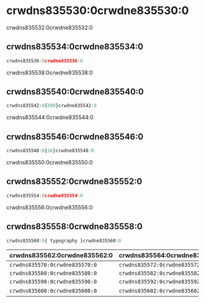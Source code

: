 # crwdns835530:0crwdne835530:0

<p class="description">crwdns835532:0crwdne835532:0</p>

## crwdns835534:0crwdne835534:0

```jsx
crwdns835536:0crwdne835536:0
```

crwdns835538:0crwdne835538:0

## crwdns835540:0crwdne835540:0

```jsx
crwdns835542:0{600}crwdne835542:0
```

crwdns835544:0crwdne835544:0

## crwdns835546:0crwdne835546:0

```jsx
crwdns835548:0{16}crwdne835548:0
```

crwdns835550:0crwdne835550:0

## crwdns835552:0crwdne835552:0

```jsx
crwdns835554:0crwdne835554:0
```

crwdns835556:0crwdne835556:0

## crwdns835558:0crwdne835558:0

```js
crwdns835560:0{ typography }crwdne835560:0
```

| crwdns835562:0crwdne835562:0   | crwdns835564:0crwdne835564:0   | crwdns835566:0crwdne835566:0   | crwdns835568:0crwdne835568:0                                   |
|:------------------------------ |:------------------------------ |:------------------------------ |:-------------------------------------------------------------- |
| `crwdns835570:0crwdne835570:0` | `crwdns835572:0crwdne835572:0` | `crwdns835574:0crwdne835574:0` | [`crwdns835578:0crwdne835578:0`](crwdns835576:0crwdne835576:0) |
| `crwdns835580:0crwdne835580:0` | `crwdns835582:0crwdne835582:0` | `crwdns835584:0crwdne835584:0` | [`crwdns835588:0crwdne835588:0`](crwdns835586:0crwdne835586:0) |
| `crwdns835590:0crwdne835590:0` | `crwdns835592:0crwdne835592:0` | `crwdns835594:0crwdne835594:0` | [`crwdns835598:0crwdne835598:0`](crwdns835596:0crwdne835596:0) |
| `crwdns835600:0crwdne835600:0` | `crwdns835602:0crwdne835602:0` | `crwdns835604:0crwdne835604:0` | crwdns835606:0crwdne835606:0                                   |